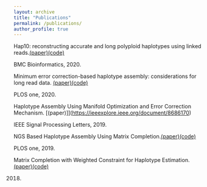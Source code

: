 ```yaml
---
layout: archive
title: "Publications"
permalink: /publications/
author_profile: true
---
```



Hap10: reconstructing accurate and long polyploid haplotypes using linked reads.[(paper)](https://www.biorxiv.org/content/10.1101/2020.01.08.899013v1.abstract)[(code)](https://github.com/smajidian/Hap10)

BMC Bioinformatics, 2020.


Minimum error correction-based haplotype assembly: considerations for long read data. [(paper)](https://arxiv.org/abs/1803.05019v2)[(code)](https://github.com/smajidian/MEC)

PLOS one, 2020.


Haplotype Assembly Using Manifold Optimization and Error Correction Mechanism. [(paper)]](https://ieeexplore.ieee.org/document/8686170)

IEEE Signal Processing Letters, 2019.

NGS Based Haplotype Assembly Using Matrix Completion.[(paper)](https://journals.plos.org/plosone/article?id=10.1371/journal.pone.0214455)[(code)](https://github.com/smajidian/HapMC)

PLOS one, 2019.


Matrix Completion with Weighted Constraint for Haplotype Estimation. [(paper)](https://arxiv.org/abs/1809.06117)[(code)](https://github.com/smajidian/WeightedMC)

2018.
